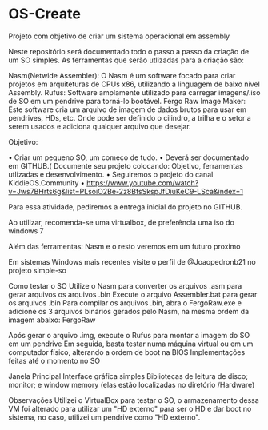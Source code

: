 # OS-Create
Projeto com objetivo de criar um sistema operacional em assembly

Neste repositório será documentado todo o passo a passo da criação de um SO simples. As ferramentas que serão utlizadas para a criação são:

Nasm(Netwide Assembler): O Nasm é um software focado para criar projetos em arquiteturas de CPUs x86, utilizando a linguagem de baixo nível Assembly.
Rufus: Software amplamente utilizado para carregar imagens/.iso de SO em um pendrive para torná-lo bootável.
Fergo Raw Image Maker: Este software cria um arquivo de imagem de dados brutos para usar em pendrives, HDs, etc. Onde pode ser definido o cilindro, a trilha e o setor a serem usados ​​e adiciona qualquer arquivo que desejar.

Objetivo:

• Criar um pequeno SO, um começo de tudo.
• Deverá ser documentado em GITHUB.( Documente seu projeto colocando: Objetivo, ferramentas utlizadas e desenvolvimento.
• Seguiremos o projeto do canal KiddieOS.Community 
• https://www.youtube.com/watch?v=Jws7BHrts6g&list=PLsoiO2Be-2z8BfsSkspJfDiuKeC9-LSca&index=1

Para essa atividade, pediremos a entrega inicial do projeto no GITHUB.

Ao utilizar, recomenda-se uma virtualbox, de preferência uma iso do windows 7

Além das ferramentas:
Nasm
e o resto veremos em um futuro proximo

Em sistemas Windows mais recentes visite o perfil de @Joaopedronb21 no projeto simple-so

Como testar o SO
Utilize o Nasm para converter os arquivos .asm para gerar arquivos os arquivos .bin
Execute o arquivo Assembler.bat para gerar os arquivos .bin
Para compilar os arquivos .bin, abra o FergoRaw.exe e adicione os 3 arquivos binários gerados pelo Nasm, na mesma ordem da imagem abaixo:
FergoRaw

Após gerar o arquivo .img, execute o Rufus para montar a imagem do SO em um pendrive
Em seguida, basta testar numa máquina virtual ou em um computador físico, alterando a ordem de boot na BIOS
Implementações feitas até o momento no SO

Janela Principal
Interface gráfica simples
Bibliotecas de leitura de disco; monitor; e window memory (elas estão localizadas no diretório /Hardware)

Observações
Utilizei o VirtualBox para testar o SO, o armazenamento dessa VM foi alterado para utilizar um "HD externo" para ser o HD e dar boot no sistema, no caso, utilizei um pendrive como "HD externo".
